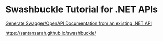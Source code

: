 # Swashbuckle Tutorial for .NET APIs
[Generate Swagger/OpenAPI Documentation from an existing .NET API](https://santansarah.github.io/swashbuckle/) 

https://santansarah.github.io/swashbuckle/
